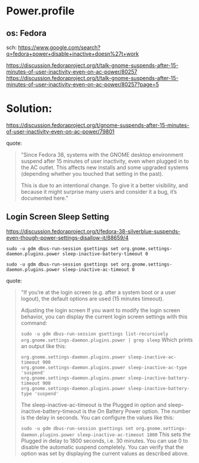 # Power.profile
## os: Fedora

sch: https://www.google.com/search?q=fedora+power+disable+inactive+doesn%27t+work


https://discussion.fedoraproject.org/t/talk-gnome-suspends-after-15-minutes-of-user-inactivity-even-on-ac-power/80257  
https://discussion.fedoraproject.org/t/talk-gnome-suspends-after-15-minutes-of-user-inactivity-even-on-ac-power/80257?page=5

# Solution:
https://discussion.fedoraproject.org/t/gnome-suspends-after-15-minutes-of-user-inactivity-even-on-ac-power/79801  

quote:
>"Since Fedora 38, systems with the GNOME desktop environment suspend after 15 minutes of user inactivity, even when plugged in to the AC outlet. This affects new installs and some upgraded systems (depending whether you touched that setting in the past).
>
>This is due to an intentional change. To give it a better visibility, and because it might surprise many users and consider it a bug, it’s documented here."

## Login Screen Sleep Setting
https://discussion.fedoraproject.org/t/fedora-38-silverblue-suspends-even-though-power-settings-disallow-it/88659/4

```
sudo -u gdm dbus-run-session gsettings set org.gnome.settings-daemon.plugins.power sleep-inactive-battery-timeout 0
```

```
sudo -u gdm dbus-run-session gsettings set org.gnome.settings-daemon.plugins.power sleep-inactive-ac-timeout 0
```

quote:
>"If you’re at the login screen (e.g. after a system boot or a user logout), the default options are used (15 minutes timeout).
>
>Adjusting the login screen
>If you want to modify the login screen behavior, you can display the current login screen settings with this command:
>
>`sudo -u gdm dbus-run-session gsettings list-recursively org.gnome.settings-daemon.plugins.power | grep sleep`
>Which prints an output like this:
>```
>org.gnome.settings-daemon.plugins.power sleep-inactive-ac-timeout 900
>org.gnome.settings-daemon.plugins.power sleep-inactive-ac-type 'suspend'
>org.gnome.settings-daemon.plugins.power sleep-inactive-battery-timeout 900
>org.gnome.settings-daemon.plugins.power sleep-inactive-battery-type 'suspend'
>```
>The sleep-inactive-ac-timeout is the Plugged in option and sleep-inactive-battery-timeout is the On Battery Power option. The number is the delay in seconds. You can configure the values like this:
>
>`sudo -u gdm dbus-run-session gsettings set org.gnome.settings-daemon.plugins.power sleep-inactive-ac-timeout 1800`
>This sets the Plugged in delay to 1800 seconds, i.e. 30 minutes. You can use 0 to disable the automatic suspend completely. You can verify that the option was set by displaying the current values as described above.
